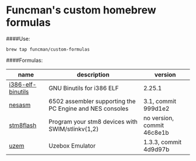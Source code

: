 Funcman's custom homebrew formulas
===
####Use:

```
brew tap funcman/custom-formulas
```

####Formulas:

|name               |description                                             |version                   |
|-------------------|--------------------------------------------------------|--------------------------|
|[i386-elf-binutils]|GNU Binutils for i386 ELF                               |2.25.1                    |
|[nesasm]           |6502 assembler supporting the PC Engine and NES consoles|3.1, commit 999d1e2       |
|[stm8flash]        |Program your stm8 devices with SWIM/stlinkv(1,2)        |no version, commit 46c8e1b|
|[uzem]             |Uzebox Emulator                                         |1.3.3, commit 4d9d97b     |

[i386-elf-binutils]:https://www.gnu.org/software/binutils/binutils.html
[nesasm]:http://www.magicengine.com/mkit/
[stm8flash]:https://github.com/vdudouyt/stm8flash
[uzem]:http://uzebox.org/wiki/index.php?title=Emulator
